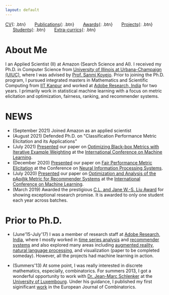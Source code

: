 ```yaml
---
layout: default
---
```


[CV](./assets/docs/cv_extended.pdf){: .btn}
&nbsp;&nbsp;&nbsp;&nbsp;&nbsp;&nbsp;[Publications](./publications.md){: .btn}
&nbsp;&nbsp;&nbsp;&nbsp;&nbsp;&nbsp;[Awards](./awards.md){: .btn}
&nbsp;&nbsp;&nbsp;&nbsp;&nbsp;&nbsp;[Projects](./projects.md){: .btn}
&nbsp;&nbsp;&nbsp;&nbsp;&nbsp;&nbsp;[Students](./students.md){: .btn}
&nbsp;&nbsp;&nbsp;&nbsp;&nbsp;&nbsp;[Extra-currics](./extra-currics.md){: .btn}

# About Me

I an Applied Scientist (II) at Amazon (Search Science and AI). I received my Ph.D. in Computer Science from [University of Illinois at Urbana-Champaign (UIUC)](https://illinois.edu/), where I was advised by [Prof. Sanmi Koyejo](http://sanmi.cs.illinois.edu/). Prior to joining the Ph.D. program, I pursued integrated masters in Mathematics and Scientific Computing from [IIT Kanpur](http://www.iitk.ac.in/) and worked at [Adobe Research, India](https://research.adobe.com/) for two years. I primarily work in statistical machine learning with a focus on metric elicitation and optimization, fairness, ranking, and recommender systems. 

[comment]: < I have pursued , where I began my machine learning journey with [Prof. Harish Karnick](http://www.iitk.ac.in/new/dr-harish-karnick). >

# NEWS

* (September 2021) Joined Amazon as an applied scientist
* (August 2021) Defended Ph.D. on "Classification Performance Metric Elicitation and its Applications"
* (July 2021) [Presented](https://icml.cc/media/icml-2021/Slides/9325.pdf) our paper on [Optimizing Black-box Metrics with Iterative Example Weighting](https://proceedings.mlr.press/v139/hiranandani21a.html) at the [International Conference on Machine Learning](https://icml.cc/).
* (December 2020) [Presented](https://neurips.cc/virtual/2020/protected/poster_7ec2442aa04c157590b2fa1a7d093a33.html) our paper on [Fair Performance Metric Elicitation](https://papers.nips.cc/paper/2020/hash/7ec2442aa04c157590b2fa1a7d093a33-Abstract.html) at the Conference on [Neural Information Processing Systems](https://nips.cc/Conferences/2020).
* (July 2020) [Presented](https://icml.cc/virtual/2020/poster/5928) our paper on [Optimization and Analysis of the pAp@k Metric for Recommender Systems](https://proceedings.icml.cc/book/2020/hash/d6723e7cd6735df68d1ce4c704c29a04) at the [International Conference on Machine Learning](https://icml.cc/).
* (March 2019) Awarded the prestigious [C.L. and Jane W.-S. Liu Award](https://cs.illinois.edu/about-us/awards/graduate-fellowships-awards/cl-and-jane-w-s-liu-award) for showing exceptional research promise. It is awarded to only one student each year across batches.

[comment]: < * (December 2019) [Presented](https://www.youtube.com/watch?v=UGs8EXkG3ig) our paper on [Mutliclass Performance Metric Elicitation](http://papers.neurips.cc/paper/9133-multiclass-performance-metric-elicitation) at the Conference on [Neural Information Processing Systems](https://nips.cc/Conferences/2019). >

[comment]: < * (November 2019) Nominated by the Computer Science Department (first round) and then by the University of Illinois at Urbana-Champaign (second round) for one of the most competetive fellowships -- [Google PhD Fellowship](https://research.google/outreach/phd-fellowship/). >

[comment]: < * (July 2019) [Harvineet](https://harvineet.github.io/) presented our paper on [Cascading Linear Submodular Bandits: Accounting for Position Bias and Diversity in Online Learning to Rank](http://auai.org/uai2019/proceedings/papers/248.pdf) at the Conference on [Uncertainty in Artificial Intelligence](http://auai.org/uai2019/). >

[comment]: < * (April 2019) Presented our paper on [Performance Metric Elicitation from Pairwise Classifier Comparisons](http://proceedings.mlr.press/v89/hiranandani19a/hiranandani19a.pdf) at the International Conference on [Artificial Intelligence and Statistics](https://www.aistats.org/aistats2019/). >

[comment]: < * (February 2019) Presented our paper on [Clustered Monotone Transforms for Rating Factorization](https://www.youtube.com/watch?v=KyHUan_7YnQ) at the International Conference on [Web Search and Data Mining](http://www.wsdm-conference.org/2019/). >

[comment]: < * (May 2018) Presented our paper on [Sparse Decomposition of Time Series](https://epubs.siam.org/doi/abs/10.1137/1.9781611975321.59) at the [SIAM International Conference on Data Mining (SDM), 2018](https://archive.siam.org/meetings/sdm18/) held in San Diego, USA. >

[comment]: < * (October 2017) Our paper on [Enhanced Digital Marketing using Augmented Reality](https://ieeexplore.ieee.org/document/8088451/) was presented by [Dr. Atanu Sinha](https://research.adobe.com/person/atanu-sinha/) at the [International Symposium on Mixed and Augmented Reality (ISMAR), 2017](https://ismar2017.sciencesconf.org/) held in Nantes, France. >

[comment]: < # Ph.D. Research Internships >

[comment]: < * (Summers'19) I spent summers'20 at the innovative office of [Google Research, Mountain View](https://research.google/) (remotely interned from Urbana due to Covid), where I was mentored by [Dr. Harikrishna Narasimhan](https://research.google/people/106252/) and [Dr. Mahdi Milani Fard](https://www.linkedin.com/in/mahdi-milani-fard-6924731a1/). >

[comment]: < * (Summers'19) I spent summers'19 at the dynamic office of [Amazon (A9) Research, Palo Alto](https://www.aboutamazon.com/research), where I was mentored by [Dr. Nikhil Rao](https://nikrao.github.io/) and [Dr. Sumeet Katariya](http://homepages.cae.wisc.edu/~sumeet/). >

[comment]: < * (Summers'18) I spent summers'18 at the wonderful office of [Microsoft Research, India](https://www.microsoft.com/en-us/research/lab/microsoft-research-india/), where I was mentored by [Dr. Prateek Jain](http://www.prateekjain.org/) and Dr. Ayush Choure. >

# Prior to Ph.D.

* (June'15-July'17) I was a member of research staff at [Adobe Research, India](https://research.adobe.com/), where I mostly worked in [time series analysis](https://epubs.siam.org/doi/abs/10.1137/1.9781611975321.59) and [recommender systems](http://auai.org/uai2019/proceedings/papers/248.pdf) and also explored many areas including [augmented reality](https://ieeexplore.ieee.org/document/8088451/), [natural language processing](https://arxiv.org/abs/1706.09335), and visualization (paper to be completed someday). However, all the projects had machine learning in action.

[comment]: < * (Summers'14) I spent summers'14 at [Adobe Research, India](https://research.adobe.com/), where I worked on building a (recommendation) module that inspires creative artist to initiate new art work. Due to properiotery nature of the system, publishing papers was not easy; however, we filed 2 patents from this work. >

* (Summers'13) At some point, I was really interested in discrete mathematics, especially, combinatorics. For summers 2013, I got a wonderful opportunity to work with [Dr. Jean-Marc Schlenker](http://math.uni.lu/schlenker/) at the [University of Luxembourg](https://wwwen.uni.lu/). Under his guidance, I published my first siginificant [work](https://www.sciencedirect.com/science/article/pii/S0195669815001274) in the European Journal of Combinatorics. 

[comment]: < # Teaching >

[comment]: < * Teaching Assistant for [CS 446: Machine Learning, Fall 2017](https://relate.cs.illinois.edu/course/cs446-fa17) >
